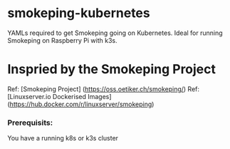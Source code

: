 # smokeping-kubernetes
YAMLs required to get Smokeping going on Kubernetes. Ideal for running Smokeping on Raspberry Pi with k3s.

# Inspried by the Smokeping Project 
Ref: [Smokeping Project] (https://oss.oetiker.ch/smokeping/)
Ref: [Linuxserver.io Dockerised Images] (https://hub.docker.com/r/linuxserver/smokeping)

### Prerequisits:
You have a running k8s or k3s cluster
